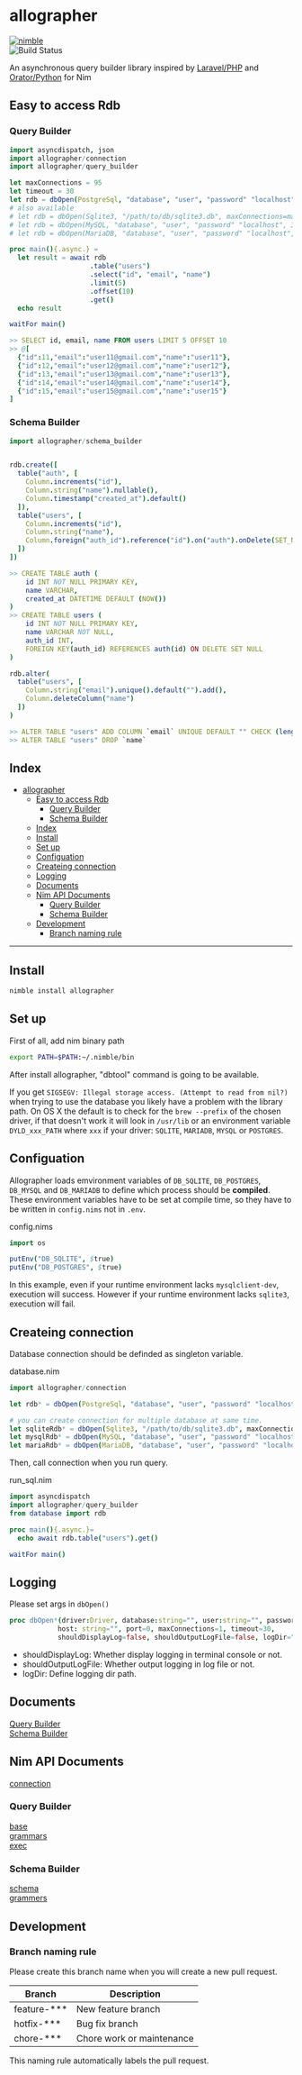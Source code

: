 allographer
===

[![nimble](https://raw.githubusercontent.com/yglukhov/nimble-tag/master/nimble.png)](https://github.com/yglukhov/nimble-tag)  
![Build Status](https://github.com/itsumura-h/nim-allographer/workflows/Build%20and%20test%20Nim/badge.svg)


An asynchronous query builder library inspired by [Laravel/PHP](https://readouble.com/laravel/6.0/en/queries.html) and [Orator/Python](https://orator-orm.com) for Nim

## Easy to access Rdb
### Query Builder
```nim
import asyncdispatch, json
import allographer/connection
import allographer/query_builder

let maxConnections = 95
let timeout = 30
let rdb = dbOpen(PostgreSql, "database", "user", "password" "localhost", 5432, maxConnections, timeout)
# also available
# let rdb = dbOpen(Sqlite3, "/path/to/db/sqlite3.db", maxConnections=maxConnections, timeout=timeout)
# let rdb = dbOpen(MySQL, "database", "user", "password" "localhost", 3306, maxConnections, timeout)
# let rdb = dbOpen(MariaDB, "database", "user", "password" "localhost", 3306, maxConnections, timeout)

proc main(){.async.} =
  let result = await rdb
                    .table("users")
                    .select("id", "email", "name")
                    .limit(5)
                    .offset(10)
                    .get()
  echo result

waitFor main()

>> SELECT id, email, name FROM users LIMIT 5 OFFSET 10
>> @[
  {"id":11,"email":"user11@gmail.com","name":"user11"},
  {"id":12,"email":"user12@gmail.com","name":"user12"},
  {"id":13,"email":"user13@gmail.com","name":"user13"},
  {"id":14,"email":"user14@gmail.com","name":"user14"},
  {"id":15,"email":"user15@gmail.com","name":"user15"}
]
```

### Schema Builder
```nim
import allographer/schema_builder


rdb.create([
  table("auth", [
    Column.increments("id"),
    Column.string("name").nullable(),
    Column.timestamp("created_at").default()
  ]),
  table("users", [
    Column.increments("id"),
    Column.string("name"),
    Column.foreign("auth_id").reference("id").on("auth").onDelete(SET_NULL)
  ])
])

>> CREATE TABLE auth (
    id INT NOT NULL PRIMARY KEY,
    name VARCHAR,
    created_at DATETIME DEFAULT (NOW())
)
>> CREATE TABLE users (
    id INT NOT NULL PRIMARY KEY,
    name VARCHAR NOT NULL,
    auth_id INT,
    FOREIGN KEY(auth_id) REFERENCES auth(id) ON DELETE SET NULL
)

rdb.alter(
  table("users", [
    Column.string("email").unique().default("").add(),
    Column.deleteColumn("name")
  ])
)

>> ALTER TABLE "users" ADD COLUMN `email` UNIQUE DEFAULT "" CHECK (length(`email`) <= 255)
>> ALTER TABLE "users" DROP `name`
```

## Index
<!--ts-->
   * [allographer](#allographer)
      * [Easy to access Rdb](#easy-to-access-rdb)
         * [Query Builder](#query-builder)
         * [Schema Builder](#schema-builder)
      * [Index](#index)
      * [Install](#install)
      * [Set up](#set-up)
      * [Configuation](#configuation)
      * [Createing connection](#createing-connection)
      * [Logging](#logging)
      * [Documents](#documents)
      * [Nim API Documents](#nim-api-documents)
         * [Query Builder](#query-builder-1)
         * [Schema Builder](#schema-builder-1)
      * [Development](#development)
         * [Branch naming rule](#branch-naming-rule)

<!-- Added by: root, at: Tue Feb 22 03:11:48 UTC 2022 -->

<!--te-->
---

## Install
```sh
nimble install allographer
```

## Set up
First of all, add nim binary path
```sh
export PATH=$PATH:~/.nimble/bin
```
After install allographer, "dbtool" command is going to be available.

If you get `SIGSEGV: Illegal storage access. (Attempt to read from nil?)` when trying to use the database you likely have a problem with the library path. On OS X the default is to check for the `brew --prefix` of the chosen driver, if that doesn't work it will look in `/usr/lib` or an environment variable `DYLD_xxx_PATH` where `xxx` if your driver: `SQLITE`, `MARIADB`, `MYSQL` or `POSTGRES`.

## Configuation
Allographer loads emvironment variables of `DB_SQLITE`, `DB_POSTGRES`, `DB_MYSQL` and `DB_MARIADB` to define which process should be **compiled**.<br>
These environment variables have to be set at compile time, so they have to be written in `config.nims` not in `.env`.

config.nims
```nim
import os

putEnv("DB_SQLITE", $true)
putEnv("DB_POSTGRES", $true)
```
In this example, even if your runtime environment lacks `mysqlclient-dev`, execution will success. However if your runtime environment lacks `sqlite3`, execution will fail.

## Createing connection
Database connection should be definded as singleton variable.

database.nim
```nim
import allographer/connection

let rdb* = dbOpen(PostgreSql, "database", "user", "password" "localhost", 5432, maxConnections, timeout)

# you can create connection for multiple database at same time.
let sqliteRdb* = dbOpen(Sqlite3, "/path/to/db/sqlite3.db", maxConnections=maxConnections, timeout=timeout)
let mysqlRdb* = dbOpen(MySQL, "database", "user", "password" "localhost", 3306, maxConnections, timeout)
let mariaRdb* = dbOpen(MariaDB, "database", "user", "password" "localhost", 3306, maxConnections, timeout)
```

Then, call connection when you run query.

run_sql.nim
```nim
import asyncdispatch
import allographer/query_builder
from database import rdb

proc main(){.async.}=
  echo await rdb.table("users").get()

waitFor main()
```

## Logging
Please set args in `dbOpen()`
```nim
proc dbOpen*(driver:Driver, database:string="", user:string="", password:string="",
            host: string="", port=0, maxConnections=1, timeout=30,
            shouldDisplayLog=false, shouldOutputLogFile=false, logDir=""):Rdb
```
- shouldDisplayLog: Whether display logging in terminal console or not.
- shouldOutputLogFile: Whether output logging in log file or not.
- logDir: Define logging dir path.


## Documents
[Query Builder](./documents/query_builder.md)  
[Schema Builder](./documents/schema_builder.md)  

## Nim API Documents
[connection](https://itsumura-h.github.io/nim-allographer/connection.html)  

### Query Builder
[base](https://itsumura-h.github.io/nim-allographer/base.html)  
[grammars](https://itsumura-h.github.io/nim-allographer/query_builder/grammars.html)  
[exec](https://itsumura-h.github.io/nim-allographer/query_builder/exec.html)  

### Schema Builder
[schema](https://itsumura-h.github.io/nim-allographer/schema_builder/schema.html)  
[grammers](https://itsumura-h.github.io/nim-allographer/schema_builder/grammers.html)  


## Development
### Branch naming rule
Please create this branch name when you will create a new pull request.

| Branch | Description |
| ------ | ----------- |
| feature-*** | New feature branch |
| hotfix-*** | Bug fix branch |
| chore-*** | Chore work or maintenance |

This naming rule automatically labels the pull request.
